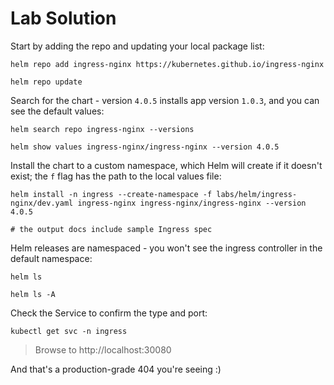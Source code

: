 # Lab Solution

Start by adding the repo and updating your local package list:

```
helm repo add ingress-nginx https://kubernetes.github.io/ingress-nginx

helm repo update
```

Search for the chart - version `4.0.5` installs app version `1.0.3`, and you can see the default values:

```
helm search repo ingress-nginx --versions

helm show values ingress-nginx/ingress-nginx --version 4.0.5
```

Install the chart to a custom namespace, which Helm will create if it doesn't exist; the `f` flag has the path to the local values file:

```
helm install -n ingress --create-namespace -f labs/helm/ingress-nginx/dev.yaml ingress-nginx ingress-nginx/ingress-nginx --version 4.0.5

# the output docs include sample Ingress spec
```

Helm releases are namespaced - you won't see the ingress controller in the default namespace:

```
helm ls

helm ls -A
```

Check the Service to confirm the type and port:
```
kubectl get svc -n ingress
```

> Browse to http://localhost:30080

And that's a production-grade 404 you're seeing :)